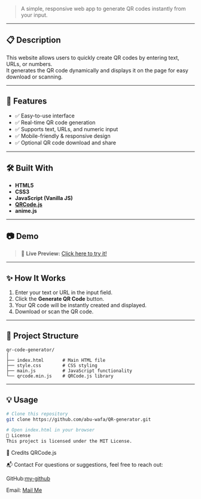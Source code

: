 > A simple, responsive web app to generate QR codes instantly from your input.

---

## 📋 Description

This website allows users to quickly create QR codes by entering text, URLs, or numbers.  
It generates the QR code dynamically and displays it on the page for easy download or scanning.

---

## 🚀 Features

- ✅ Easy-to-use interface
- ✅ Real-time QR code generation
- ✅ Supports text, URLs, and numeric input
- ✅ Mobile-friendly & responsive design
- ✅ Optional QR code download and share

---

## 🛠️ Built With

- **HTML5**
- **CSS3**
- **JavaScript (Vanilla JS)**
- **[QRCode.js](https://davidshimjs.github.io/qrcodejs/)**
- **anime.js**

---

## 📷 Demo

> 🔗 **Live Preview:** [Click here to try it!](#)

---

## ✨ How It Works

1. Enter your text or URL in the input field.
2. Click the **Generate QR Code** button.
3. Your QR code will be instantly created and displayed.
4. Download or scan the QR code.

---

## 📂 Project Structure

```plaintext
qr-code-generator/
│
├── index.html       # Main HTML file
├── style.css        # CSS styling
├── main.js          # JavaScript functionality
└── qrcode.min.js    # QRCode.js library

```

---

## 💡 Usage

```bash
# Clone this repository
git clone https://github.com/abu-wafa/QR-generator.git

# Open index.html in your browser
📄 License
This project is licensed under the MIT License.
```

🙌 Credits
QRCode.js

📬 Contact
For questions or suggestions, feel free to reach out:

GitHub:[my-github](https://github.com/abu-wafa/)

Email: [Mail Me](abuelwafaabdelsalam@gmail.com)

